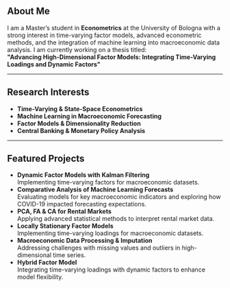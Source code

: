 ## About Me
I am a Master’s student in **Econometrics** at the University of Bologna with a strong interest in time-varying factor models, advanced econometric methods, and the integration of machine learning into macroeconomic data analysis. I am currently working on a thesis titled:  
**"Advancing High-Dimensional Factor Models: Integrating Time-Varying Loadings and Dynamic Factors"**

---

## Research Interests
- **Time-Varying & State-Space Econometrics**
- **Machine Learning in Macroeconomic Forecasting**
- **Factor Models & Dimensionality Reduction**
- **Central Banking & Monetary Policy Analysis**

---

## Featured Projects
- **Dynamic Factor Models with Kalman Filtering**  
  Implementing time-varying factors for macroeconomic datasets.
- **Comparative Analysis of Machine Learning Forecasts**  
  Evaluating models for key macroeconomic indicators and exploring how COVID-19 impacted forecasting expectations.
- **PCA, FA & CA for Rental Markets**  
  Applying advanced statistical methods to interpret rental market data.
- **Locally Stationary Factor Models**  
  Implementing time-varying loadings for macroeconomic datasets.
- **Macroeconomic Data Processing & Imputation**  
  Addressing challenges with missing values and outliers in high-dimensional time series.
- **Hybrid Factor Model**  
  Integrating time-varying loadings with dynamic factors to enhance model flexibility.
